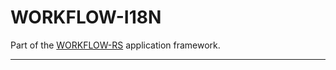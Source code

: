 # WORKFLOW-I18N

Part of the [WORKFLOW-RS](https://github.com/workflow-rs) application framework.

***

